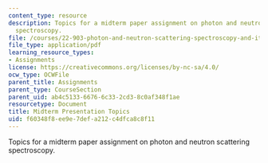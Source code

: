 ```yaml
---
content_type: resource
description: Topics for a midterm paper assignment on photon and neutron scattering
  spectroscopy.
file: /courses/22-903-photon-and-neutron-scattering-spectroscopy-and-its-applications-in-condensed-matter-spring-2005/f60348f8ee9e7defa212c4dfca8c8f11_mdtrm_assgnmnt_r.pdf
file_type: application/pdf
learning_resource_types:
- Assignments
license: https://creativecommons.org/licenses/by-nc-sa/4.0/
ocw_type: OCWFile
parent_title: Assignments
parent_type: CourseSection
parent_uid: ab4c5133-6676-6c33-2cd3-8c0af348f1ae
resourcetype: Document
title: Midterm Presentation Topics
uid: f60348f8-ee9e-7def-a212-c4dfca8c8f11
---
```

Topics for a midterm paper assignment on photon and neutron scattering spectroscopy.